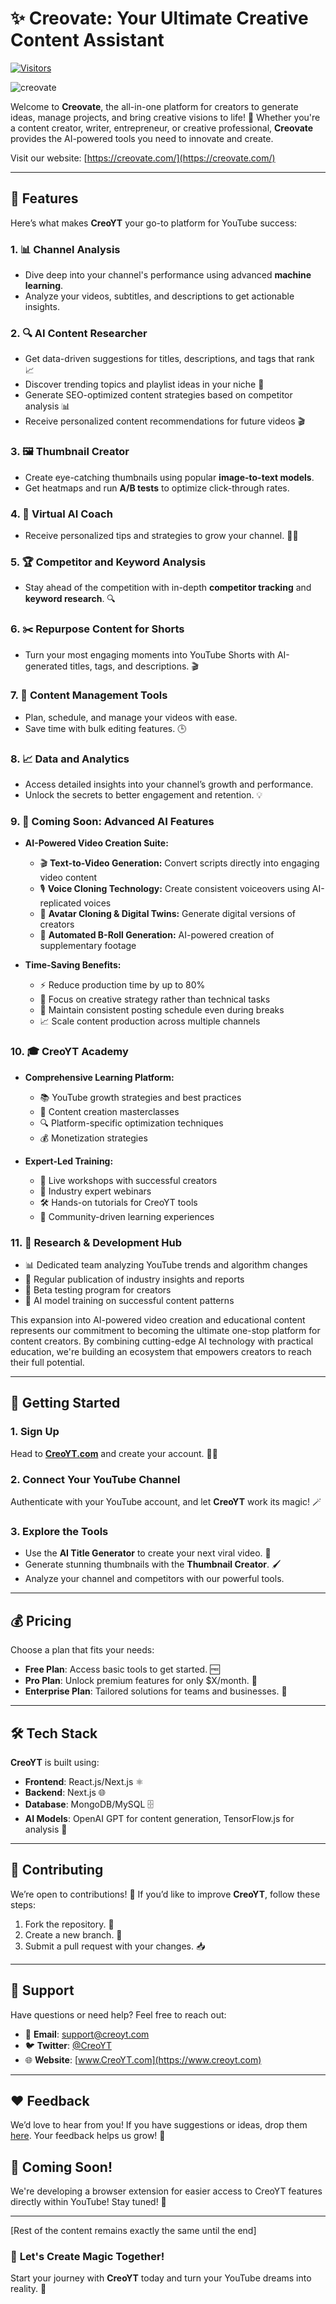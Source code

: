 # ✨ **Creovate: Your Ultimate Creative Content Assistant**

[![Visitors](https://api.visitorbadge.io/api/combined?path=https%3A%2F%2Fgithub.com%2Fcreovate&labelColor=%23f47373&countColor=%23697689&style=flat)](https://visitorbadge.io/status?path=https%3A%2F%2Fgithub.com%2Fcreovate)

![creovate](https://socialify.git.ci/creovate/creovate/image?description=1&language=1&name=1&owner=1&pattern=Circuit+Board&pulls=1&stargazers=1&theme=Dark)

Welcome to **Creovate**, the all-in-one platform for creators to generate ideas, manage projects, and bring creative visions to life! 🚀 Whether you're a content creator, writer, entrepreneur, or creative professional, **Creovate** provides the AI-powered tools you need to innovate and create.

Visit our website: [https://creovate.com/](https://creovate.com/)

---

## 🌟 **Features**

Here’s what makes **CreoYT** your go-to platform for YouTube success:

### 1. 📊 **Channel Analysis**

- Dive deep into your channel's performance using advanced **machine learning**.
- Analyze your videos, subtitles, and descriptions to get actionable insights.

### 2. 🔍 **AI Content Researcher**

- Get data-driven suggestions for titles, descriptions, and tags that rank 📈
- Discover trending topics and playlist ideas in your niche 🎯
- Generate SEO-optimized content strategies based on competitor analysis 📊
- Receive personalized content recommendations for future videos 🎬

### 3. 🖼️ **Thumbnail Creator**

- Create eye-catching thumbnails using popular **image-to-text models**.
- Get heatmaps and run **A/B tests** to optimize click-through rates.

### 4. 🧠 **Virtual AI Coach**

- Receive personalized tips and strategies to grow your channel. 🏋️‍♂️

### 5. 🏆 **Competitor and Keyword Analysis**

- Stay ahead of the competition with in-depth **competitor tracking** and **keyword research**. 🔍

### 6. ✂️ **Repurpose Content for Shorts**

- Turn your most engaging moments into YouTube Shorts with AI-generated titles, tags, and descriptions. 🎬

### 7. 📅 **Content Management Tools**

- Plan, schedule, and manage your videos with ease.
- Save time with bulk editing features. 🕒

### 8. 📈 **Data and Analytics**

- Access detailed insights into your channel’s growth and performance.
- Unlock the secrets to better engagement and retention. 💡

### 9. 🤖 **Coming Soon: Advanced AI Features**

- **AI-Powered Video Creation Suite:**
  - 🎬 **Text-to-Video Generation:** Convert scripts directly into engaging video content
  - 🎙️ **Voice Cloning Technology:** Create consistent voiceovers using AI-replicated voices
  - 👤 **Avatar Cloning & Digital Twins:** Generate digital versions of creators
  - 🎥 **Automated B-Roll Generation:** AI-powered creation of supplementary footage

- **Time-Saving Benefits:**
  - ⚡ Reduce production time by up to 80%
  - 🧠 Focus on creative strategy rather than technical tasks
  - 📅 Maintain consistent posting schedule even during breaks
  - 📈 Scale content production across multiple channels

### 10. 🎓 **CreoYT Academy**

- **Comprehensive Learning Platform:**
  - 📚 YouTube growth strategies and best practices
  - 🎯 Content creation masterclasses
  - 🔍 Platform-specific optimization techniques
  - 💰 Monetization strategies
  
- **Expert-Led Training:**
  - 👥 Live workshops with successful creators
  - 🌟 Industry expert webinars
  - 🛠️ Hands-on tutorials for CreoYT tools
  - 🤝 Community-driven learning experiences

### 11. 🔬 **Research & Development Hub**

- 📊 Dedicated team analyzing YouTube trends and algorithm changes
- 📑 Regular publication of industry insights and reports
- 🧪 Beta testing program for creators
- 🤖 AI model training on successful content patterns

This expansion into AI-powered video creation and educational content represents our commitment to becoming the ultimate one-stop platform for content creators. By combining cutting-edge AI technology with practical education, we're building an ecosystem that empowers creators to reach their full potential.

---

## 🚀 **Getting Started**

### 1. Sign Up

Head to **[CreoYT.com](https://www.creoyt.com)** and create your account. 🧑‍💻

### 2. Connect Your YouTube Channel

Authenticate with your YouTube account, and let **CreoYT** work its magic! 🪄

### 3. Explore the Tools

- Use the **AI Title Generator** to create your next viral video. 🌟
- Generate stunning thumbnails with the **Thumbnail Creator**. 🖌️
- Analyze your channel and competitors with our powerful tools.

---

## 💰 **Pricing**

Choose a plan that fits your needs:

- **Free Plan**: Access basic tools to get started. 🆓
- **Pro Plan**: Unlock premium features for only $X/month. 💎
- **Enterprise Plan**: Tailored solutions for teams and businesses. 🏢

---

## 🛠️ **Tech Stack**

**CreoYT** is built using:

- **Frontend**: React.js/Next.js ⚛️
- **Backend**: Next.js 🌐
- **Database**: MongoDB/MySQL 🗄️
- **AI Models**: OpenAI GPT for content generation, TensorFlow.js for analysis 🤖

---

## 🤝 **Contributing**

We’re open to contributions! 🎉 If you’d like to improve **CreoYT**, follow these steps:

1. Fork the repository. 🍴
2. Create a new branch. 🌿
3. Submit a pull request with your changes. 📥

---

## 💬 **Support**

Have questions or need help? Feel free to reach out:

- 📧 **Email**: support@creoyt.com
- 🐦 **Twitter**: [@CreoYT](https://twitter.com/creoyt)
- 🌐 **Website**: [www.CreoYT.com](https://www.creoyt.com)

---

## ❤️ **Feedback**

We’d love to hear from you! If you have suggestions or ideas, drop them [here](https://github.com/sh20raj/creoyt/issues). Your feedback helps us grow! 🌱

## 📢 **Coming Soon!**

We're developing a browser extension for easier access to CreoYT features directly within YouTube! Stay tuned! 🔌

---

[Rest of the content remains exactly the same until the end]

### 🏁 **Let's Create Magic Together!**

Start your journey with **CreoYT** today and turn your YouTube dreams into reality. 🌈
